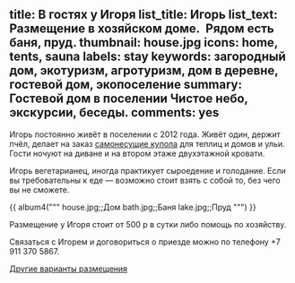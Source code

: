title: В гостях у Игоря
list_title: Игорь
list_text: Размещение в хозяйском доме.  Рядом есть баня, пруд.
thumbnail: house.jpg
icons: home, tents, sauna
labels: stay
keywords: загородный дом, экотуризм, агротуризм, дом в деревне, гостевой дом, экопоселение
summary: Гостевой дом в поселении Чистое небо, экскурсии, беседы.
comments: yes
---
Игорь постоянно живёт в поселении с 2012 года.  Живёт один, держит пчёл, делает на заказ [самонесущие купола](http://magazin.chistoe-nebo.org/items/18/) для теплиц и домов и ульи.  Гости ночуют на диване и на втором этаже двухэтажной кровати.

Игорь вегетарианец, иногда практикует сыроедение и голодание.  Если вы требовательны к еде — возможно стоит взять с собой то, без чего вы не сможете.

{{ album4("""
house.jpg;;Дом
bath.jpg;;Баня
lake.jpg;;Пруд
""") }}

Размещение у Игоря стоит от 500 р в сутки либо помощь по хозяйству.

Связаться с Игорем и договориться о приезде можно по телефону +7 911 370 5867.

[Другие варианты размещения](/stay/)
